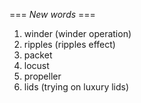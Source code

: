 === *New words* ===

1. winder (winder operation)
2. ripples (ripples effect)
3. packet
4. locust
5. propeller
6. lids (trying on luxury lids)
